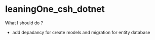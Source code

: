 # leaningOne_csh_dotnet


What I should do ?
- add depadancy for create models and migration for entity database
